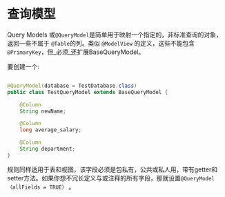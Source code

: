 # 查询模型

Query Models 或`@QueryModel`是简单用于映射一个指定的，非标准查询的对象，返回一些不属于 `@Table`的列。类似 `@ModelView` 的定义，这些不能包含`@PrimaryKey`，但_必须_还扩展BaseQueryModel。

要创建一个:

```java

@QueryModel(database = TestDatabase.class)
public class TestQueryModel extends BaseQueryModel {

    @Column
    String newName;

    @Column
    long average_salary;

    @Column
    String department;
}

```

规则同样适用于表和视图，该字段必须是包私有，公共或私人用，带有getter和setter方法。如果你想不冗长定义与或注释的所有字段，那就设置`@QueryModel（allFields = TRUE）` 。
